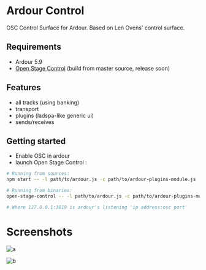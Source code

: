 # Ardour Control

OSC Control Surface for Ardour. Based on Len Ovens' control surface.

## Requirements

- Ardour 5.9
- [Open Stage Control](https://github.com/jean-emmanuel/open-stage-control) (build from master source, release soon)

## Features

- all tracks (using banking)
- transport
- plugins (ladspa-like generic ui)
- sends/receives

## Getting started

- Enable OSC in ardour
- launch Open Stage Control :

```bash
# Running from sources:
npm start -- -l path/to/ardour.js -c path/to/ardour-plugins-module.js -s 127.0.0.1:3819

# Running from binaries:
open-stage-control -- -l path/to/ardour.js -c path/to/ardour-plugins-module.js -s 127.0.0.1:3819

# Where 127.0.0.1:3819 is ardour's listening 'ip address:osc port'

```
# Screenshots

![a](https://cloud.githubusercontent.com/assets/5261671/26752006/6bbade10-4846-11e7-8199-ae89209f6502.png)

![b](https://cloud.githubusercontent.com/assets/5261671/26752005/6ba0480c-4846-11e7-933b-7fc7715a807e.png)
